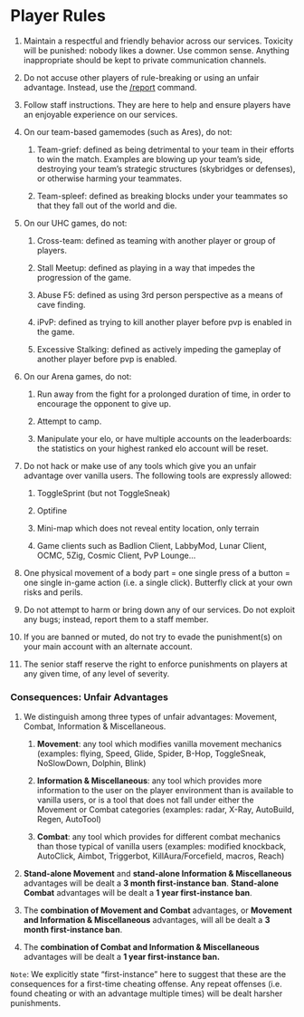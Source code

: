 # **Player Rules**

1. Maintain a respectful and friendly behavior across our services.  Toxicity will be punished: nobody likes a downer.  Use common sense.  Anything inappropriate should be kept to private communication channels.

2. Do not accuse other players of rule-breaking or using an unfair advantage.  Instead, use the [/report](https://walrus.network/guides/faqs/how-can-i-report-a-player) command.

3. Follow staff instructions.  They are here to help and ensure players have an enjoyable experience on our services.

4. On our team-based gamemodes (such as Ares), do not:

    1. Team-grief: defined as being detrimental to your team in their efforts to win the match.  Examples are blowing up your team’s side, destroying your team’s strategic structures (skybridges or defenses), or otherwise harming your teammates.

    2. Team-spleef: defined as breaking blocks under your teammates so that they fall out of the world and die.

5. On our UHC games, do not:

    1. Cross-team: defined as teaming with another player or group of players.

    2. Stall Meetup: defined as playing in a way that impedes the progression of the game.

    3. Abuse F5: defined as using 3rd person perspective as a means of cave finding.

    4. iPvP: defined as trying to kill another player before pvp is enabled in the game.

    5. Excessive Stalking: defined as actively impeding the gameplay of another player before pvp is enabled.

6. On our Arena games, do not:

    1. Run away from the fight for a prolonged duration of time, in order to encourage the opponent to give up.

    2. Attempt to camp.

    3. Manipulate your elo, or have multiple accounts on the leaderboards: the statistics on your highest ranked elo account will be reset.

7. Do not hack or make use of any tools which give you an unfair advantage over vanilla users.  The following tools are expressly allowed:

    1. ToggleSprint (but not ToggleSneak)

    2. Optifine

    3. Mini-map which does not reveal entity location, only terrain

    4. Game clients such as Badlion Client, LabbyMod, Lunar Client, OCMC, 5Zig, Cosmic Client, PvP Lounge…

8. One physical movement of a body part = one single press of a button = one single in-game action (i.e. a single click).  Butterfly click at your own risks and perils.

9. Do not attempt to harm or bring down any of our services.  Do not exploit any bugs; instead, report them to a staff member.

10. If you are banned or muted, do not try to evade the punishment(s) on your main account with an alternate account.

11. The senior staff reserve the right to enforce punishments on players at any given time, of any level of severity.


### **Consequences: Unfair Advantages**

1. We distinguish among three types of unfair advantages: Movement, Combat, Information & Miscellaneous.

    1. **Movement**: any tool which modifies vanilla movement mechanics (examples: flying, Speed, Glide, Spider, B-Hop, ToggleSneak, NoSlowDown, Dolphin, Blink)

    2. **Information & Miscellaneous**: any tool which provides more information to the user on the player environment than is available to vanilla users, or is a tool that does not fall under either the Movement or Combat categories (examples: radar, X-Ray, AutoBuild, Regen, AutoTool)

    3. **Combat**: any tool which provides for different combat mechanics than those typical of vanilla users (examples: modified knockback, AutoClick, Aimbot, Triggerbot,  KillAura/Forcefield, macros, Reach)

2. **Stand-alone Movement** and **stand-alone Information & Miscellaneous** advantages will be dealt a **3 month first-instance ban**.  **Stand-alone Combat** advantages will be dealt a **1 year first-instance ban**.

3. The **combination of Movement and Combat** advantages, or **Movement and Information & Miscellaneous** advantages, will all be dealt a **3 month first-instance ban**.

4. The **combination of Combat and Information & Miscellaneous** advantages will be dealt a **1 year first-instance ban.**


`Note`: We explicitly state “first-instance” here to suggest that these are the consequences for a first-time cheating offense.  Any repeat offenses (i.e. found cheating or with an advantage multiple times) will be dealt harsher punishments.
